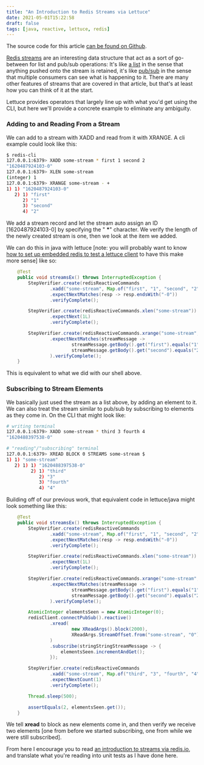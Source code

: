 ```yaml
---
title: "An Introduction to Redis Streams via Lettuce"
date: 2021-05-01T15:22:58
draft: false
tags: [java, reactive, lettuce, redis]
---
```


The source code for this article [can be found on Github](https://github.com/nfisher23/reactive-programming-webflux).

[Redis streams](https://redis.io/topics/streams-intro) are an interesting data structure that act as a sort of go-between for list and pub/sub operations: It's like [a list](https://nickolasfisher.com/blog/working-with-lists-in-redis-using-lettuce-and-webflux) in the sense that anything pushed onto the stream is retained, it's like [pub/sub](https://nickolasfisher.com/blog/how-to-publish-and-subscribe-to-redis-using-lettuce) in the sense that multiple consumers can see what is happening to it. There are many other features of streams that are covered in that article, but that's at least how you can think of it at the start.

Lettuce provides operators that largely line up with what you'd get using the CLI, but here we'll provide a concrete example to eliminate any ambiguity.

### Adding to and Reading From a Stream

We can add to a stream with XADD and read from it with XRANGE. A cli example could look like this:

```bash
$ redis-cli
127.0.0.1:6379> XADD some-stream * first 1 second 2
"1620487924103-0"
127.0.0.1:6379> XLEN some-stream
(integer) 1
127.0.0.1:6379> XRANGE some-stream - +
1) 1) "1620487924103-0"
   2) 1) "first"
      2) "1"
      3) "second"
      4) "2"

```

We add a stream record and let the stream auto assign an ID \[1620487924103-0\] by specifying the " **\***" character. We verify the length of the newly created stream is one, then we look at the item we added.

We can do this in java with lettuce \[note: you will probably want to know [how to set up embedded redis to test a lettuce client](https://nickolasfisher.com/blog/how-to-use-embedded-redis-to-test-a-lettuce-client-in-spring-boot-webflux) to have this make more sense\] like so:

```java
    @Test
    public void streamsEx() throws InterruptedException {
        StepVerifier.create(redisReactiveCommands
                .xadd("some-stream", Map.of("first", "1", "second", "2")))
                .expectNextMatches(resp -> resp.endsWith("-0"))
                .verifyComplete();

        StepVerifier.create(redisReactiveCommands.xlen("some-stream"))
                .expectNext(1L)
                .verifyComplete();

        StepVerifier.create(redisReactiveCommands.xrange("some-stream", Range.create("-", "+")))
                .expectNextMatches(streamMessage ->
                        streamMessage.getBody().get("first").equals("1") &amp;&amp;
                        streamMessage.getBody().get("second").equals("2")
                ).verifyComplete();
    }

```

This is equivalent to what we did with our shell above.

### Subscribing to Stream Elements

We basically just used the stream as a list above, by adding an element to it. We can also treat the stream similar to pub/sub by subscribing to elements as they come in. On the CLI that might look like:

```bash
# writing terminal
127.0.0.1:6379> XADD some-stream * third 3 fourth 4
"1620488397538-0"

# "reading"/"subscribing" terminal
127.0.0.1:6379> XREAD BLOCK 0 STREAMS some-stream $
1) 1) "some-stream"
   2) 1) 1) "1620488397538-0"
         2) 1) "third"
            2) "3"
            3) "fourth"
            4) "4"

```

Building off of our previous work, that equivalent code in lettuce/java might look something like this:

```java
    @Test
    public void streamsEx() throws InterruptedException {
        StepVerifier.create(redisReactiveCommands
                .xadd("some-stream", Map.of("first", "1", "second", "2")))
                .expectNextMatches(resp -> resp.endsWith("-0"))
                .verifyComplete();

        StepVerifier.create(redisReactiveCommands.xlen("some-stream"))
                .expectNext(1L)
                .verifyComplete();

        StepVerifier.create(redisReactiveCommands.xrange("some-stream", Range.create("-", "+")))
                .expectNextMatches(streamMessage ->
                        streamMessage.getBody().get("first").equals("1") &amp;&amp;
                        streamMessage.getBody().get("second").equals("2")
                ).verifyComplete();

        AtomicInteger elementsSeen = new AtomicInteger(0);
        redisClient.connectPubSub().reactive()
                .xread(
                        new XReadArgs().block(2000),
                        XReadArgs.StreamOffset.from("some-stream", "0")
                )
                .subscribe(stringStringStreamMessage -> {
                    elementsSeen.incrementAndGet();
                });

        StepVerifier.create(redisReactiveCommands
                .xadd("some-stream", Map.of("third", "3", "fourth", "4")))
                .expectNextCount(1)
                .verifyComplete();

        Thread.sleep(500);

        assertEquals(2, elementsSeen.get());
    }

```

We tell **xread** to block as new elements come in, and then verify we receive two elements \[one from before we started subscribing, one from while we were still subscribed\].

From here I encourage you to read [an introduction to streams via redis.io](https://redis.io/topics/streams-intro), and translate what you're reading into unit tests as I have done here.
